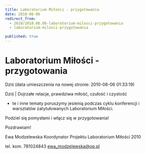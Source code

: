```yaml
---
title: Laboratorium Miłości - przygotowania
date: 2010-06-06
redirect_from: 
  - 2010/2010.06.06-laboratorium-milosci-przygotowania
  - laboratorium-milosci-przygotowania

published: true
---
```




# Laboratorium Miłości - przygotowania

<time>Dziś (data umieszczenia na nowej stronie: 2010-06-06 01:33:19)</time>

Dziś | Dojrzałe relacje, prawdziwa miłość, czułość i czystość 
- te i inne tematy poruszymy jesienią podczas cyklu konferencji i warsztatów zatytułowanych Laboratorium Miłości.

Podziel się pomysłami i włącz się w przygotowania!

Pozdrawiam!

Ewa Modzelewska
Koordynator Projektu Laboratorium Miłości 2010

tel. kom. 781024843
ewa_modzelewska@op.pl

                                                                        

<!--{{json:{"created_date":"2010-06-06 01:33:19","publish_down":"0000-00-00 00:00:00","id":"941"}}}-->